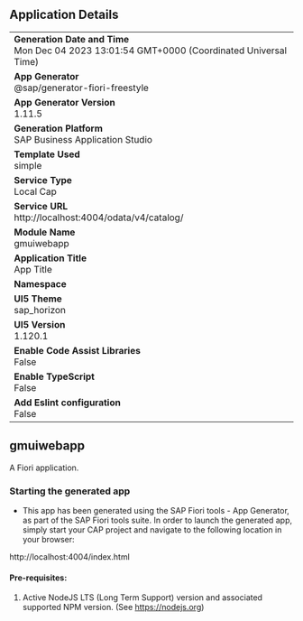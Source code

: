## Application Details
|               |
| ------------- |
|**Generation Date and Time**<br>Mon Dec 04 2023 13:01:54 GMT+0000 (Coordinated Universal Time)|
|**App Generator**<br>@sap/generator-fiori-freestyle|
|**App Generator Version**<br>1.11.5|
|**Generation Platform**<br>SAP Business Application Studio|
|**Template Used**<br>simple|
|**Service Type**<br>Local Cap|
|**Service URL**<br>http://localhost:4004/odata/v4/catalog/
|**Module Name**<br>gmuiwebapp|
|**Application Title**<br>App Title|
|**Namespace**<br>|
|**UI5 Theme**<br>sap_horizon|
|**UI5 Version**<br>1.120.1|
|**Enable Code Assist Libraries**<br>False|
|**Enable TypeScript**<br>False|
|**Add Eslint configuration**<br>False|

## gmuiwebapp

A Fiori application.

### Starting the generated app

-   This app has been generated using the SAP Fiori tools - App Generator, as part of the SAP Fiori tools suite.  In order to launch the generated app, simply start your CAP project and navigate to the following location in your browser:

http://localhost:4004/index.html

#### Pre-requisites:

1. Active NodeJS LTS (Long Term Support) version and associated supported NPM version.  (See https://nodejs.org)


